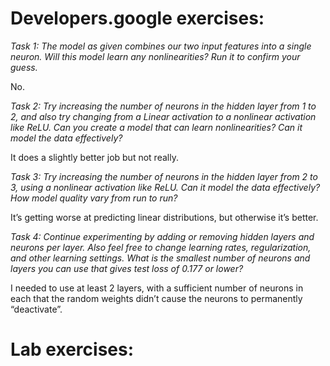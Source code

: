 # Developers.google exercises:

*Task 1: The model as given combines our two input features into a single neuron. Will this model learn any nonlinearities? Run it to confirm your guess.*

No.

*Task 2: Try increasing the number of neurons in the hidden layer from 1 to 2, and also try changing from a Linear activation to a nonlinear activation like ReLU. Can you create a model that can learn nonlinearities? Can it model the data effectively?*

It does a slightly better job but not really.

*Task 3: Try increasing the number of neurons in the hidden layer from 2 to 3, using a nonlinear activation like ReLU. Can it model the data effectively? How model quality vary from run to run?*

It’s getting worse at predicting linear distributions, but otherwise it’s better.

*Task 4: Continue experimenting by adding or removing hidden layers and neurons per layer. Also feel free to change learning rates, regularization, and other learning settings. What is the smallest number of neurons and layers you can use that gives test loss of 0.177 or lower?*

I needed to use at least 2 layers, with a sufficient number of neurons in each that the random weights didn’t cause the neurons to permanently “deactivate”.


# Lab exercises:
